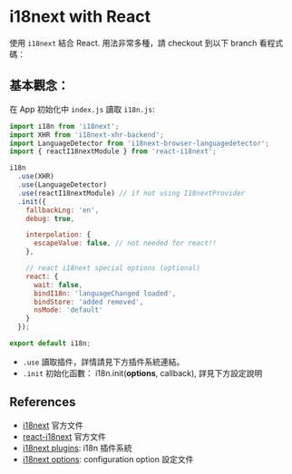 # i18next with React

使用 `i18next` 結合 React. 用法非常多種，請 checkout 到以下 branch 看程式碼：

## 基本觀念：

在 App 初始化中 `index.js` 讀取 `i18n.js`:

```javascript
import i18n from 'i18next';
import XHR from 'i18next-xhr-backend';
import LanguageDetector from 'i18next-browser-languagedetector';
import { reactI18nextModule } from 'react-i18next';

i18n
  .use(XHR)
  .use(LanguageDetector)
  .use(reactI18nextModule) // if not using I18nextProvider
  .init({
    fallbackLng: 'en',
    debug: true,

    interpolation: {
      escapeValue: false, // not needed for react!!
    },

    // react i18next special options (optional)
    react: {
      wait: false,
      bindI18n: 'languageChanged loaded',
      bindStore: 'added removed',
      nsMode: 'default'
    }
  });

export default i18n;
```

* `.use` 讀取插件，詳情請見下方插件系統連結。
* `.init` 初始化函數： i18n.init(**options**, callback), 詳見下方設定說明

## References
* [i18next](https://www.i18next.com/#) 官方文件
* [react-i18next](https://react.i18next.com/) 官方文件
* [i18next plugins](https://www.i18next.com/plugins-and-utils.html#plugins): i18n 插件系統
* [i18next options](https://www.i18next.com/configuration-options.html): configuration option 設定文件